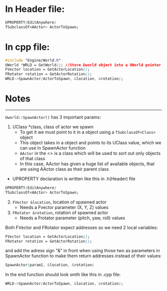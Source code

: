 # In Header file:
```css
UPROPERTY(EditAnywhere)
TSubclassOf<AActor> ActorToSpawn;
```
# In cpp file:
```css
#include "Engine/World.h"
UWorld *WRLD = GetWorld(); //Store Uworld object into a UWorld pointer, GetWorld() func returns the current UWorld object
FVector location = GetActorLocation();
FRotator rotation = GetActorRotation();
WRLD->SpawnActor(ActorToSpawn, &location, &rotation);
```
# Notes
***
`Uworld::SpawnActor()` has 3 important params:
1. UClass *class, class of actor we spawn
    * To get it we must point to it in a object using a `TSubclassOf<Class>` object
    * This object takes in a object and points to its UClass value, which we can use in SpawnActor function
    * `AActor` in the <> is a class which will be used to sort out only objects of that class
    * In this case, AActor has given a huge list of available objects, that are using AActor class as their parent class
  * UPROPERTY declaration is written like this in .h(Header) file
```css
UPROPERTY(EditAnywhere)
TSubclassOf<AActor> ActorToSpawn;
```
2. `FVector &location`, location of spawned actor
    * Needs a Fvector parameter (X, Y, Z) values
3. `FRotator &rotation`, rotation of spawned actor
    * Needs a Frotator parameter (pitch, yaw, roll) values

Both FVector and FRotator expect addresses so we need 2 local variables:
```css
FVector location = GetActorLocation();
FRotator rotation = GetActorRotation();
```
and add the adress sign "&" in front when using those two as parameters in SpawnActor function to make them return
addresses instead of their values:
```css
SpawnActor(param1, &location, &rotation)
```

In the end function should look smth like this in .cpp file:
```css
WRLD->SpawnActor(ActorToSpawn, &location, &rotation);
```

